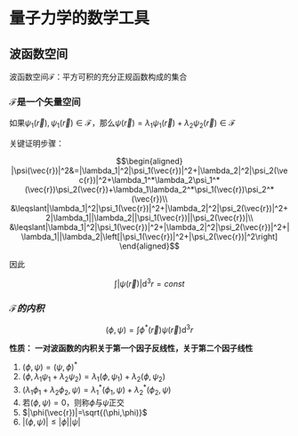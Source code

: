 # 量子力学的数学工具

## 波函数空间

波函数空间$\mathcal{F}$：平方可积的充分正规函数构成的集合

### $\mathcal{F}$是一个矢量空间

如果$\psi_1(\vec{r}),\psi_1(\vec{r})\in\mathcal{F}$，那么$\psi(\vec{r})=\lambda_1\psi_1(\vec{r}) + \lambda_2\psi_2(\vec{r})\in\mathcal{F}$

关键证明步骤：

$$\begin{aligned}
|\psi(\vec{r})|^2&=|\lambda_1|^2|\psi_1(\vec{r})|^2+|\lambda_2|^2|\psi_2(\vec{r})|^2+\lambda_1^*\lambda_2\psi_1^*(\vec{r})\psi_2(\vec{r})+\lambda_1\lambda_2^*\psi_1(\vec{r})\psi_2^*(\vec{r})\\
&\leqslant|\lambda_1|^2|\psi_1(\vec{r})|^2+|\lambda_2|^2|\psi_2(\vec{r})|^2+2|\lambda_1||\lambda_2||\psi_1(\vec{r})||\psi_2(\vec{r})|\\
&\leqslant|\lambda_1|^2|\psi_1(\vec{r})|^2+|\lambda_2|^2|\psi_2(\vec{r})|^2+|\lambda_1||\lambda_2|\left[|\psi_1(\vec{r})|^2+|\psi_2(\vec{r})|^2\right]
\end{aligned}$$

因此

$$\int|\psi(\vec{r})|\mathrm{d}^3r=const$$

### $\mathcal{F}的内积$

$$(\phi,\psi)=\int\phi^*(\vec{r})\psi(\vec{r})\mathrm{d}^3r$$

**性质：**
**一对波函数的内积关于第一个因子反线性，关于第二个因子线性**
1. $(\phi,\psi)=(\psi,\phi)^*$
2. $(\phi,\lambda_1\psi_1+\lambda_2\psi_2)=\lambda_1(\phi,\psi_1)+\lambda_2(\phi,\psi_2)$
3. $(\lambda_1\phi_1+\lambda_2\phi_2,\psi)=\lambda_1^*(\phi_1,\psi)+\lambda_2^*(\phi_2,\psi)$
4. 若$(\phi,\psi)=0$，则称$\phi$与$\psi$正交
5. $|\phi(\vec{r})|=\sqrt{(\phi,\phi)}$
6. $|(\phi,\psi)|\leqslant|\phi||\psi|$
